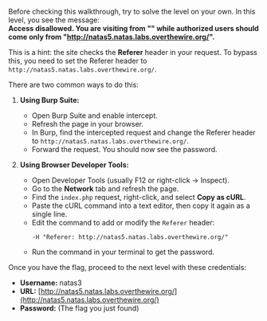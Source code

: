 Before checking this walkthrough, try to solve the level on your own. In this level, you see the message:  
**Access disallowed. You are visiting from "" while authorized users should come only from "http://natas5.natas.labs.overthewire.org/".**

This is a hint: the site checks the **Referer** header in your request. To bypass this, you need to set the Referer header to `http://natas5.natas.labs.overthewire.org/`.

There are two common ways to do this:

1. **Using Burp Suite:**
    - Open Burp Suite and enable intercept.
    - Refresh the page in your browser.
    - In Burp, find the intercepted request and change the Referer header to `http://natas5.natas.labs.overthewire.org/`.
    - Forward the request. You should now see the password.

2. **Using Browser Developer Tools:**
    - Open Developer Tools (usually F12 or right-click → Inspect).
    - Go to the **Network** tab and refresh the page.
    - Find the `index.php` request, right-click, and select **Copy as cURL**.
    - Paste the cURL command into a text editor, then copy it again as a single line.
    - Edit the command to add or modify the `Referer` header:
      ```
      -H "Referer: http://natas5.natas.labs.overthewire.org/"
      ```
    - Run the command in your terminal to get the password.

Once you have the flag, proceed to the next level with these credentials:

- **Username:** natas3  
- **URL:** [http://natas5.natas.labs.overthewire.org/](http://natas5.natas.labs.overthewire.org/)  
- **Password:** (The flag you just found)

